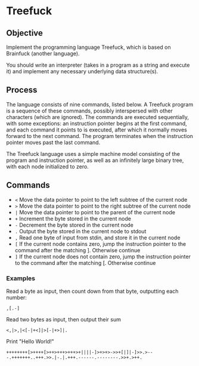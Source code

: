 # Treefuck

## Objective

Implement the programming language Treefuck, which is based on Brainfuck (another language).

You should write an interpreter (takes in a program as a string and execute it) and implement any necessary underlying data structure(s).

## Process

The language consists of nine commands, listed below. A Treefuck program is
a sequence of these commands, possibly interspersed with other
characters (which are ignored). The commands are executed sequentially, with
some exceptions: an instruction pointer begins at the first command, and each
command it points to is executed, after which it normally moves forward to
the next command. The program terminates when the instruction pointer moves
past the last command.

The Treefuck language uses a simple machine model consisting of the program
and instruction pointer, as well as an infinitely large binary tree, with each
node initialized to zero.

## Commands
* `<` Move the data pointer to point to the left subtree of the current node
* `>`  Move the data pointer to point to the right subtree of the current node
* `|`  Move the data pointer to point to the parent of the current node
* `+`  Increment the byte stored in the current node
* `-`  Decrement the byte stored in the current node
* `.`  Output the byte stored in the current node to stdout
* `,`  Read one byte of input from stdin, and store it in the current node
* `[` If the current node contains zero, jump the instruction pointer to the command after the matching ]. Otherwise continue
* `]` If the current node does not contain zero, jump the instruction pointer to the command after the matching [. Otherwise continue

### Examples

Read a byte as input, then count down from that byte, outputting each number:

`,[.-]`

Read two bytes as input, then output their sum

`<,|>,|<[-|+<]|>[-|+>]|.`

Print "Hello World!"

`++++++++[>++++[>++>+++>+++>+||||-]>+>+>->>+[|]|-]>>.>---.+++++++..+++.>>.|-.|.+++.------.--------.>>+.>++.`
